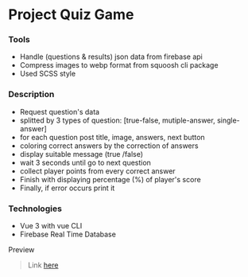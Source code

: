 # Project Quiz Game

### Tools
- Handle (questions & results) json data from firebase api
- Compress images to webp format from squoosh cli package
- Used SCSS style
 
### Description
- Request question's data
- splitted by 3 types of question: [true-false, mutiple-answer, single-answer]
- for each question post title, image, answers, next button
- coloring correct answers by the correction of answers
- display suitable message (true /false)
- wait 3 seconds until go to next question
- collect player points from every correct answer
- Finish with displaying percentage (%) of player's score
- Finally, if error occurs print it

### Technologies
- Vue 3 with vue CLI
- Firebase Real Time Database

Preview
> Link [here]()